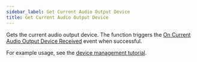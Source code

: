 ```yaml
---
sidebar_label: Get Current Audio Output Device
title: Get Current Audio Output Device
---
```

Gets the current audio output device. The function triggers the [On Current Audio Output Device Received](../Events/on-current-audio-output-device-received) event when successful.

For example usage, see the [device management tutorial](../../tutorial/device-management).
